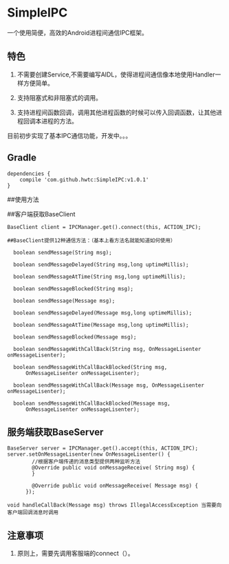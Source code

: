 # SimpleIPC
一个使用简便，高效的Android进程间通信IPC框架。


## 特色

1. 不需要创建Service,不需要编写AIDL，使得进程间通信像本地使用Handler一样方便简单。

2. 支持阻塞式和非阻塞式的调用。

3. 支持进程间函数回调，调用其他进程函数的时候可以传入回调函数，让其他进程回调本进程的方法。

目前初步实现了基本IPC通信功能，开发中。。。


## Gradle

```
dependencies {
    compile 'com.github.hwtc:SimpleIPC:v1.0.1'
}
```



##使用方法

##客户端获取BaseClient
```
BaseClient client = IPCManager.get().connect(this, ACTION_IPC);

##BaseClient提供12种通信方法：（基本上看方法名就能知道如何使用）

  boolean sendMessage(String msg);

  boolean sendMessageDelayed(String msg,long uptimeMillis);

  boolean sendMessageAtTime(String msg,long uptimeMillis);

  boolean sendMessageBlocked(String msg);

  boolean sendMessage(Message msg);

  boolean sendMessageDelayed(Message msg,long uptimeMillis);

  boolean sendMessageAtTime(Message msg,long uptimeMillis);

  boolean sendMessageBlocked(Message msg);

  boolean sendMessageWithCallBack(String msg, OnMessageLisenter onMessageLisenter);

  boolean sendMessageWithCallBackBlocked(String msg,
      OnMessageLisenter onMessageLisenter);

  boolean sendMessageWithCallBack(Message msg, OnMessageLisenter onMessageLisenter);

  boolean sendMessageWithCallBackBlocked(Message msg,
      OnMessageLisenter onMessageLisenter);
```

## 服务端获取BaseServer
```
BaseServer server = IPCManager.get().accept(this, ACTION_IPC);
server.setOnMessageLisenter(new OnMessageLisenter() {
        //根据客户端传递的消息类型提供两种监听方法
        @Override public void onMessageReceive( String msg) {
        }

        @Override public void onMessageReceive( Message msg) {
      });
      
void handleCallBack(Message msg) throws IllegalAccessException 当需要向客户端回调消息时调用

```


## 注意事项

1. 原则上，需要先调用客服端的connect（）。



